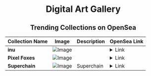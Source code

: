 <div align="center">

# Digital Art Gallery

## Trending Collections on OpenSea

| Collection Name                       | Image                                                                                     | Description                       | OpenSea Link                                                                                          |
|---------------------------------------|-------------------------------------------------------------------------------------------|-----------------------------------|--------------------------------------------------------------------------------------------------------|
| **inu** | ![Image](https://i.seadn.io/s/raw/files/da97ce14fb54d86b679d57a49e0f3941.png?w=500&auto=format?w=200&auto=format) |  | <details><summary>Link</summary>[inu](https://opensea.io/collection/inu-16)</details> |
| **Pixel Foxes** | ![Image](https://i.seadn.io/s/raw/files/531106ee65ca0a5362e9a16c29ce7e57.jpg?w=500&auto=format?w=200&auto=format) |  | <details><summary>Link</summary>[Pixel Foxes](https://opensea.io/collection/pixel-foxes-328)</details> |
| **Superchain** | ![Image](https://i.seadn.io/s/raw/files/f4ca52e01dd55356b3d0b59e9b906fb0.jpg?w=500&auto=format?w=200&auto=format) | Superchain | <details><summary>Link</summary>[Superchain](https://opensea.io/collection/superchain-48)</details> |

</div>